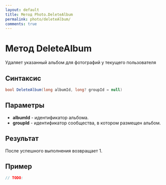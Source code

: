 ```yaml
---
layout: default
title: Метод Photo.DeleteAlbum
permalink: photo/deleteAlbum/
comments: true
---
```

# Метод DeleteAlbum
Удаляет указанный альбом для фотографий у текущего пользователя

## Синтаксис
```csharp
bool DeleteAlbum(long albumId, long? groupId = null)
```

## Параметры
+ **albumId** - идентификатор альбома. 
+ **groupId** - идентификатор сообщества, в котором размещен альбом.


## Результат
После успешного выполнения возвращает 1.

## Пример
```csharp
// TODO:
```
